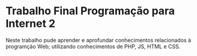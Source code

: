 # Trabalho Final Programação para Internet 2


Neste trabalho pude aprender e aprofundar conhecimentos relacionados à programção Web; utilizando conhecimentos de PHP, JS, HTML e CSS. 
